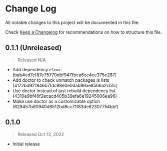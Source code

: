 # Change Log

All notable changes to this project will be documented in this file.

Check [Keep a Changelog](http://keepachangelog.com/) for recommendations on how to structure this file.


## 0.1.1 (Unreleased)
> Released N/A

* Add dependency `elenv` (bab4ed7cf87e75770dbf947fbca6ec4ee375e287)
* Add doctor to check unmatch packages is lists (4172bd921846b7fdc98e0e0dab99ae8566a2cb1c)
* Use doctor instead of just rebuild dependency list (4310e9bf46f2ecacd405b39efa6e19245006ea96)
* Make use doctor as a customizable option (628457b60940d8512bd8cc71f83de82307754bbf)

## 0.1.0
> Released Oct 13, 2022

* Initial release
